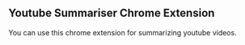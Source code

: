 ## Youtube Summariser Chrome Extension

You can use this chrome extension for summarizing youtube videos.
